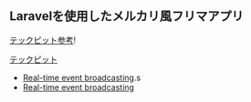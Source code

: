 ##  Laravelを使用したメルカリ風フリマアプリ
[テックピット参考](https://www.techpit.jp/courses/139)!


[テックピット](a1b5efb2-9e0a-4ab6-8e)



- [Real-time event broadcasting](https://laravel.com/docs/broadcasting).s
- [Real-time event broadcasting](https://laravel.com/docs/broadcasting)
